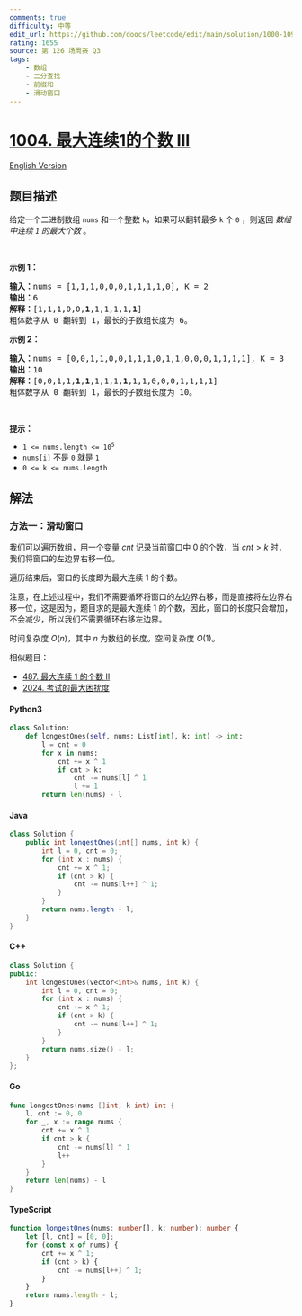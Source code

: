 ```yaml
---
comments: true
difficulty: 中等
edit_url: https://github.com/doocs/leetcode/edit/main/solution/1000-1099/1004.Max%20Consecutive%20Ones%20III/README.md
rating: 1655
source: 第 126 场周赛 Q3
tags:
    - 数组
    - 二分查找
    - 前缀和
    - 滑动窗口
---
```


<!-- problem:start -->

# [1004. 最大连续1的个数 III](https://leetcode.cn/problems/max-consecutive-ones-iii)

[English Version](/solution/1000-1099/1004.Max%20Consecutive%20Ones%20III/README_EN.md)

## 题目描述

<!-- description:start -->

<p>给定一个二进制数组&nbsp;<code>nums</code>&nbsp;和一个整数 <code>k</code>，如果可以翻转最多 <code>k</code> 个 <code>0</code> ，则返回 <em>数组中连续 <code>1</code> 的最大个数</em> 。</p>

<p>&nbsp;</p>

<p><strong>示例 1：</strong></p>

<pre>
<strong>输入：</strong>nums = [1,1,1,0,0,0,1,1,1,1,0], K = 2
<strong>输出：</strong>6
<strong>解释：</strong>[1,1,1,0,0,<strong>1</strong>,1,1,1,1,<strong>1</strong>]
粗体数字从 0 翻转到 1，最长的子数组长度为 6。</pre>

<p><strong>示例 2：</strong></p>

<pre>
<strong>输入：</strong>nums = [0,0,1,1,0,0,1,1,1,0,1,1,0,0,0,1,1,1,1], K = 3
<strong>输出：</strong>10
<strong>解释：</strong>[0,0,1,1,<strong>1</strong>,<strong>1</strong>,1,1,1,<strong>1</strong>,1,1,0,0,0,1,1,1,1]
粗体数字从 0 翻转到 1，最长的子数组长度为 10。</pre>

<p>&nbsp;</p>

<p><strong>提示：</strong></p>

<ul>
	<li><code>1 &lt;= nums.length &lt;= 10<sup>5</sup></code></li>
	<li><code>nums[i]</code>&nbsp;不是&nbsp;<code>0</code>&nbsp;就是&nbsp;<code>1</code></li>
	<li><code>0 &lt;= k &lt;= nums.length</code></li>
</ul>

<!-- description:end -->

## 解法

<!-- solution:start -->

### 方法一：滑动窗口

我们可以遍历数组，用一个变量 $\textit{cnt}$ 记录当前窗口中 0 的个数，当 $\textit{cnt} > k$ 时，我们将窗口的左边界右移一位。

遍历结束后，窗口的长度即为最大连续 1 的个数。

注意，在上述过程中，我们不需要循环将窗口的左边界右移，而是直接将左边界右移一位，这是因为，题目求的是最大连续 1 的个数，因此，窗口的长度只会增加，不会减少，所以我们不需要循环右移左边界。

时间复杂度 $O(n)$，其中 $n$ 为数组的长度。空间复杂度 $O(1)$。

相似题目：

-   [487. 最大连续 1 的个数 II](https://github.com/doocs/leetcode/blob/main/solution/0400-0499/0487.Max%20Consecutive%20Ones%20II/README.md)
-   [2024. 考试的最大困扰度](https://github.com/doocs/leetcode/blob/main/solution/2000-2099/2024.Maximize%20the%20Confusion%20of%20an%20Exam/README.md)

<!-- tabs:start -->

#### Python3

```python
class Solution:
    def longestOnes(self, nums: List[int], k: int) -> int:
        l = cnt = 0
        for x in nums:
            cnt += x ^ 1
            if cnt > k:
                cnt -= nums[l] ^ 1
                l += 1
        return len(nums) - l
```

#### Java

```java
class Solution {
    public int longestOnes(int[] nums, int k) {
        int l = 0, cnt = 0;
        for (int x : nums) {
            cnt += x ^ 1;
            if (cnt > k) {
                cnt -= nums[l++] ^ 1;
            }
        }
        return nums.length - l;
    }
}
```

#### C++

```cpp
class Solution {
public:
    int longestOnes(vector<int>& nums, int k) {
        int l = 0, cnt = 0;
        for (int x : nums) {
            cnt += x ^ 1;
            if (cnt > k) {
                cnt -= nums[l++] ^ 1;
            }
        }
        return nums.size() - l;
    }
};
```

#### Go

```go
func longestOnes(nums []int, k int) int {
	l, cnt := 0, 0
	for _, x := range nums {
		cnt += x ^ 1
		if cnt > k {
			cnt -= nums[l] ^ 1
			l++
		}
	}
	return len(nums) - l
}
```

#### TypeScript

```ts
function longestOnes(nums: number[], k: number): number {
    let [l, cnt] = [0, 0];
    for (const x of nums) {
        cnt += x ^ 1;
        if (cnt > k) {
            cnt -= nums[l++] ^ 1;
        }
    }
    return nums.length - l;
}
```

<!-- tabs:end -->

<!-- solution:end -->

<!-- problem:end -->
